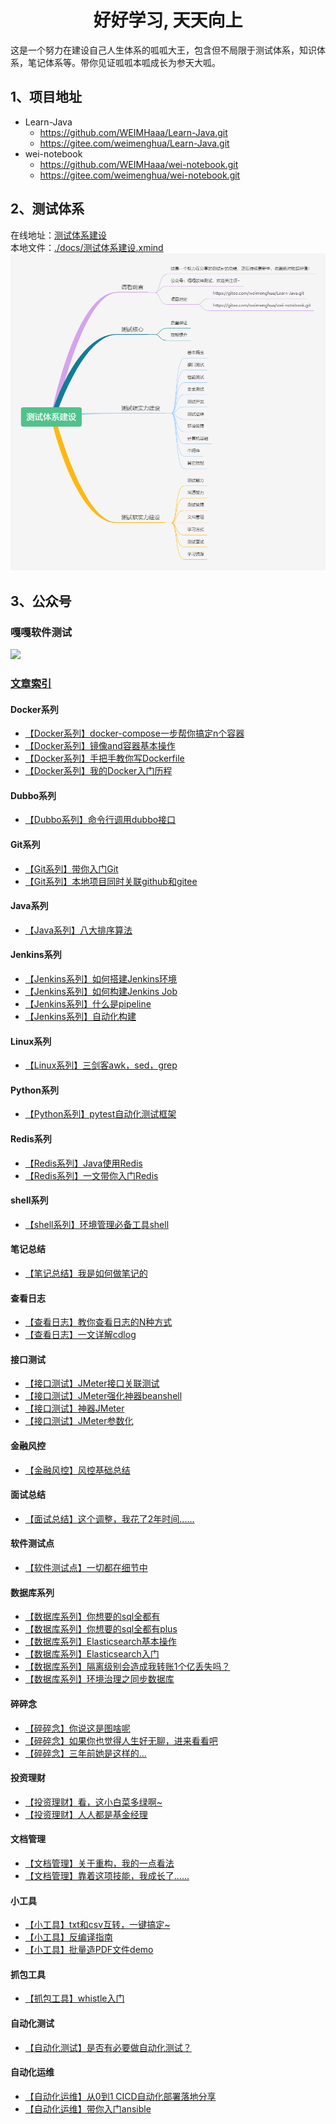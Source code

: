 <h1 align = "center">好好学习, 天天向上</h1>
这是一个努力在建设自己人生体系的呱呱大王，包含但不局限于测试体系，知识体系，笔记体系等。带你见证呱呱本呱成长为参天大呱。  

## 1、项目地址
- Learn-Java
  - https://github.com/WEIMHaaa/Learn-Java.git  
  - https://gitee.com/weimenghua/Learn-Java.git
- wei-notebook
  - https://github.com/WEIMHaaa/wei-notebook.git
  - https://gitee.com/weimenghua/wei-notebook.git  

## 2、测试体系
在线地址：[测试体系建设](https://www.processon.com/view/link/615eae81e0b34d06f3dcdf4b)  
本地文件：[./docs/测试体系建设.xmind](./docs/测试体系建设.xmind) 
![](./docs/测试体系建设.jpg)  

## 3、公众号
### 嘎嘎软件测试
![](./docs/嘎嘎软件测试.png)  

### [文章索引](https://mp.weixin.qq.com/s?__biz=MzkwODI2OTQ4Ng==&mid=2247484664&idx=1&sn=e7fd3c5bddcbea752b75cd5806f7861a&chksm=c0cdc639f7ba4f2f6c4f8d110a2531b81db49819c514a2cd48c81e09ec4af6e7f136144946b9&token=1173117238&lang=zh_CN#rd)
#### Docker系列
  - [【Docker系列】docker-compose一步帮你搞定n个容器](https://mp.weixin.qq.com/s/mF3JvSbYByHpv0ToV0XglA)  
  - [【Docker系列】镜像and容器基本操作](https://mp.weixin.qq.com/s/8ygeEwgeli4_fzMm4jJhNA)  
  - [【Docker系列】手把手教你写Dockerfile](https://mp.weixin.qq.com/s/4W--8WYBc34cqW0Vz3fQaQ)  
  - [【Docker系列】我的Docker入门历程](https://mp.weixin.qq.com/s/qDLcyNlg5XzOteW9M1b_vw)  

#### Dubbo系列
  - [【Dubbo系列】命令行调用dubbo接口](https://mp.weixin.qq.com/s/guMigJE7vYMGkDgPOQq1Aw)  

#### Git系列
  - [【Git系列】带你入门Git](https://mp.weixin.qq.com/s/qsgt-UmNxOlbUpumsYAFFA)  
  - [【Git系列】本地项目同时关联github和gitee](https://mp.weixin.qq.com/s/KNeVQWrp5dLdK7RXDGwEHg)  

#### Java系列
  - [【Java系列】八大排序算法](https://mp.weixin.qq.com/s/MFdMgnxB0MHDX9SP3DecRQ)

#### Jenkins系列
  - [【Jenkins系列】如何搭建Jenkins环境](https://mp.weixin.qq.com/s/9nHMGpt5FYMMIKCR54mdrA)  
  - [【Jenkins系列】如何构建Jenkins Job](https://mp.weixin.qq.com/s/sYMobgHghGe0JTvlYAPPNQ)  
  - [【Jenkins系列】什么是pipeline](https://mp.weixin.qq.com/s/VLmBT6fbW_poOg6fb8YwVg)  
  - [【Jenkins系列】自动化构建](https://mp.weixin.qq.com/s/y5DcJ6zPEfqpF3ZXzFwuNg)  

#### Linux系列
- [【Linux系列】三剑客awk，sed，grep](https://mp.weixin.qq.com/s/9tmR_UxUcaJ1LK2rOlIGrw)  

#### Python系列
- [【Python系列】pytest自动化测试框架](https://mp.weixin.qq.com/s/dKgvH8igE9sjtsu91hxpdw)  

#### Redis系列
  - [【Redis系列】Java使用Redis](https://mp.weixin.qq.com/s/lXCxdE9lEah9XautS315vQ)  
  - [【Redis系列】一文带你入门Redis](https://mp.weixin.qq.com/s/zLfHWg4xEd75rB12GOUcMg)  

#### shell系列
  - [【shell系列】环境管理必备工具shell](https://mp.weixin.qq.com/s/j2IAM1sIGz7-9bRNqx5-jg) 

#### 笔记总结
  - [【笔记总结】我是如何做笔记的](https://mp.weixin.qq.com/s/UVPVRU7t6Vzx3y_3iDC5sg)  

#### 查看日志
  - [【查看日志】教你查看日志的N种方式](https://mp.weixin.qq.com/s/XIWUnQIs3JuIGWyhdqznEw)
  - [【查看日志】一文详解cdlog](https://mp.weixin.qq.com/s/G8q_nwYTJaYxxAikcNROMQ)  

#### 接口测试
  - [【接口测试】JMeter接口关联测试](https://mp.weixin.qq.com/s/Daf2zhY4yVPBK9_Wo27vbg)  
  - [【接口测试】JMeter强化神器beanshell](https://mp.weixin.qq.com/s/DKPtUf7M42h4-It2yURPpA)  
  - [【接口测试】神器JMeter](https://mp.weixin.qq.com/s/mFjg3Spwv2snsz-12yQ08A)  
  - [【接口测试】JMeter参数化](https://mp.weixin.qq.com/s/8LMlc54lmdlrcUGOPIyIHw)  

#### 金融风控
  - [【金融风控】风控基础总结](https://mp.weixin.qq.com/s/NoDITA9TtOePzR-KGCIGBQ)  

#### 面试总结
  - [【面试总结】这个调整，我花了2年时间......](https://mp.weixin.qq.com/s/MtnQ9qJoB_Okg1LSrHH79A)  

#### 软件测试点
  - [【软件测试点】一切都在细节中](https://mp.weixin.qq.com/s/GJkXOB9i0sE8VKc6z-e_2g)  

#### 数据库系列
  - [【数据库系列】你想要的sql全都有](https://mp.weixin.qq.com/s/Wuzutb5IZTOgSHkC6yRj6w)  
  - [【数据库系列】你想要的sql全都有plus](https://mp.weixin.qq.com/s/_uTqNUzs4ebEB-JVBplXHA)  
  - [【数据库系列】Elasticsearch基本操作](https://mp.weixin.qq.com/s/n5N0gFeUatirur_AxW2p8Q)  
  - [【数据库系列】Elasticsearch入门](https://mp.weixin.qq.com/s/5PWsTGEafyJY1C43fsYWWA)  
  - [【数据库系列】隔离级别会造成我转账1个亿丢失吗？](https://mp.weixin.qq.com/s/MxUj7mFThT_qRuKCR8hjMA)
  - [【数据库系列】环境治理之同步数据库](https://mp.weixin.qq.com/s/gefcEFnYDH4iWNsvKXG4DQ)  

#### 碎碎念
  - [【碎碎念】你说这是图啥呢](https://mp.weixin.qq.com/s/RZsEQNngZnQMmFb1-zf5jA)  
  - [【碎碎念】如果你也觉得人生好无聊，进来看看吧](https://mp.weixin.qq.com/s/jlOTN2aaZpak1Kl0dStiMg)  
  - [【碎碎念】三年前她是这样的...](https://mp.weixin.qq.com/s/BpKIEh4G9UF6zyVtjBScCQ)  

#### 投资理财
  - [【投资理财】看，这小白菜多绿啊~](https://mp.weixin.qq.com/s/vb7trTy0s4rSSfEAbHsSvw)  
  - [【投资理财】人人都是基金经理](https://mp.weixin.qq.com/s/EgjQlYcWv02Bt_Hb-PIkuQ)

#### 文档管理
  - [【文档管理】关于重构，我的一点看法](https://mp.weixin.qq.com/s/t2yswJAJFkRJ7au7fs5oZQ)  
  - [【文档管理】靠着这项技能，我成长了......](https://mp.weixin.qq.com/s/K5sYqqaPso7YoNrFYvkLxQ)  

#### 小工具
  - [【小工具】txt和csv互转，一键搞定~](https://mp.weixin.qq.com/s/RGw_IvhQkf7IXxo76S5oLA)  
  - [【小工具】反编译指南](https://mp.weixin.qq.com/s/Mgjct_a87PxPzQaCFUzOOg)  
  - [【小工具】批量造PDF文件demo](https://mp.weixin.qq.com/s/n5Azyun4-PfFgjxngAzxkg)  

#### 抓包工具
  - [【抓包工具】whistle入门](https://mp.weixin.qq.com/s/44Va8lN28qqrZvcrbe91eg)  

#### 自动化测试
  - [【自动化测试】是否有必要做自动化测试？](https://mp.weixin.qq.com/s/9k_LcRxp-fpttS6wI58bYA)  

#### 自动化运维
  - [【自动化运维】从0到1 CICD自动化部署落地分享](https://mp.weixin.qq.com/s/cd-eCw3lot0NuRY56wuflQ)
  - [【自动化运维】带你入门ansible](https://mp.weixin.qq.com/s/owCkdZDgIKzGFe4FIHiYhA)  
